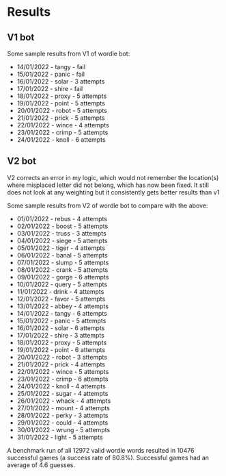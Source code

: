 # Results

## V1 bot

Some sample results from V1 of wordle bot:

- 14/01/2022 - tangy - fail
- 15/01/2022 - panic - fail
- 16/01/2022 - solar - 3 attempts
- 17/01/2022 - shire - fail
- 18/01/2022 - proxy - 5 attempts
- 19/01/2022 - point - 5 attempts
- 20/01/2022 - robot - 5 attempts
- 21/01/2022 - prick - 5 attempts
- 22/01/2022 - wince - 4 attempts
- 23/01/2022 - crimp - 5 attempts
- 24/01/2022 - knoll - 6 attempts

## V2 bot

V2 corrects an error in my logic, which would not remember the location(s) where misplaced letter did not belong, which has now been fixed. It still does not look at any weighting but it consistently gets better results than v1

Some sample results from V2 of wordle bot to compare with the above:

- 01/01/2022 - rebus - 4 attempts
- 02/01/2022 - boost - 5 attempts
- 03/01/2022 - truss - 3 attempts
- 04/01/2022 - siege - 5 attempts
- 05/01/2022 - tiger - 4 attempts
- 06/01/2022 - banal - 5 attempts
- 07/01/2022 - slump - 5 attempts
- 08/01/2022 - crank - 5 attempts
- 09/01/2022 - gorge - 6 attempts
- 10/01/2022 - query - 5 attempts
- 11/01/2022 - drink - 4 attempts
- 12/01/2022 - favor - 5 attempts
- 13/01/2022 - abbey - 4 attempts
- 14/01/2022 - tangy - 6 attempts
- 15/01/2022 - panic - 5 attempts
- 16/01/2022 - solar - 6 attempts
- 17/01/2022 - shire - 3 attempts
- 18/01/2022 - proxy - 5 attempts
- 19/01/2022 - point - 6 attempts
- 20/01/2022 - robot - 3 attempts
- 21/01/2022 - prick - 4 attempts
- 22/01/2022 - wince - 5 attempts
- 23/01/2022 - crimp - 6 attempts
- 24/01/2022 - knoll - 4 attempts
- 25/01/2022 - sugar - 4 attempts
- 26/01/2022 - whack - 4 attempts
- 27/01/2022 - mount - 4 attempts
- 28/01/2022 - perky - 3 attempts
- 29/01/2022 - could - 4 attempts
- 30/01/2022 - wrung - 5 attempts
- 31/01/2022 - light - 5 attempts

A benchmark run of all 12972 valid wordle words resulted in 10476 successful games (a success rate of 80.8%). Successful games had an average of 4.6 guesses.
